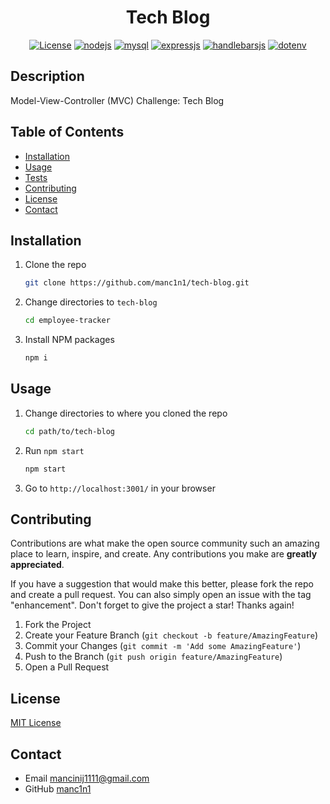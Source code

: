<div align="center">

# Tech Blog

[![License](https://img.shields.io/github/license/manc1n1/tech-blog.svg?style=for-the-badge)](https://github.com/manc1n1/tech-blog/blob/master/LICENSE)
[![nodejs][node.js]][nodejs-url]
[![mysql][mysql]][mysql-url]
[![expressjs][express.js]][express-url]
[![handlebarsjs][handlebars.js]][handlebars-url]
[![dotenv][.env]][.env-url]

</div>

## Description

Model-View-Controller (MVC) Challenge: Tech Blog

## Table of Contents

-   [Installation](#installation)
-   [Usage](#usage)
-   [Tests](#tests)
-   [Contributing](#contributing)
-   [License](#license)
-   [Contact](#contact)

## Installation

1.  Clone the repo

    ```sh
    git clone https://github.com/manc1n1/tech-blog.git
    ```

2.  Change directories to `tech-blog`

    ```sh
    cd employee-tracker
    ```

3.  Install NPM packages

    ```sh
    npm i
    ```

## Usage

1. Change directories to where you cloned the repo

    ```sh
    cd path/to/tech-blog
    ```

2. Run `npm start`

    ```sh
    npm start
    ```

3. Go to `http://localhost:3001/` in your browser

## Contributing

Contributions are what make the open source community such an amazing place to learn, inspire, and create. Any contributions you make are **greatly appreciated**.

If you have a suggestion that would make this better, please fork the repo and create a pull request. You can also simply open an issue with the tag "enhancement".
Don't forget to give the project a star! Thanks again!

1. Fork the Project
2. Create your Feature Branch (`git checkout -b feature/AmazingFeature`)
3. Commit your Changes (`git commit -m 'Add some AmazingFeature'`)
4. Push to the Branch (`git push origin feature/AmazingFeature`)
5. Open a Pull Request

## License

[MIT License](https://opensource.org/licenses/MIT)

## Contact

-   Email mancinij1111@gmail.com
-   GitHub [manc1n1](https://github.com/manc1n1)

[node.js]: https://img.shields.io/badge/node.js-333?style=for-the-badge&logo=nodedotjs
[nodejs-url]: https://nodejs.org/
[mysql]: https://img.shields.io/badge/mysql-fff?style=for-the-badge&logo=mysql
[mysql-url]: https://www.mysql.com/
[express.js]: https://img.shields.io/badge/express-555?style=for-the-badge&logo=express
[express-url]: https://expressjs.com/
[handlebars.js]: https://img.shields.io/badge/handlebars-f0772b?style=for-the-badge&logo=handlebarsdotjs
[handlebars-url]: https://handlebarsjs.com/
[.env]: https://img.shields.io/badge/dotenv-000?style=for-the-badge&logo=dotenv
[.env-url]: https://www.dotenv.org/

